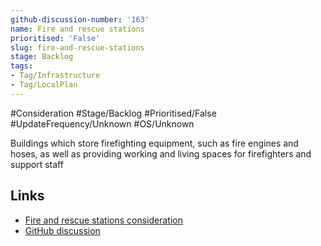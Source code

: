 ```yaml
---
github-discussion-number: '163'
name: Fire and rescue stations
prioritised: 'False'
slug: fire-and-rescue-stations
stage: Backlog
tags:
- Tag/Infrastructure
- Tag/LocalPlan
---
```


#Consideration #Stage/Backlog #Prioritised/False #UpdateFrequency/Unknown #OS/Unknown

Buildings which store firefighting equipment, such as fire engines and hoses, as well as providing working and living spaces for firefighters and support staff

## Links

* [Fire and rescue stations consideration](https://design.planning.data.gov.uk/planning-consideration/fire-and-rescue-stations)
* [GitHub discussion](https://github.com/digital-land/data-standards-backlog/discussions/163)